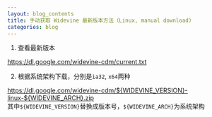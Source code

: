```yaml
---
layout: blog_contents
title: 手动获取 Widevine 最新版本方法（Linux, manual download)
categories: blog
---
```


1. 查看最新版本  

  https://dl.google.com/widevine-cdm/current.txt
  
2. 根据系统架构下载，分别是`ia32`, `x64`两种 

  https://dl.google.com/widevine-cdm/${WIDEVINE_VERSION}-linux-${WIDEVINE_ARCH}.zip   
  其中`${WIDEVINE_VERSION}`替换成版本号，`${WIDEVINE_ARCH}`为系统架构
  
